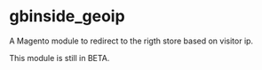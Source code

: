# gbinside_geoip
A Magento module to redirect to the rigth store based on visitor ip.

This module is still in BETA.
